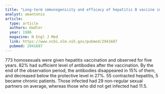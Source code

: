 ```yaml
---
title: "Long-term immunogenicity and efficacy of hepatitis B vaccine in homosexual men"
analyst: amantonio
article:
  type: article
  authors: Hadler
  year: 1986
  magazine: N Engl J Med
  link: https://www.ncbi.nlm.nih.gov/pubmed/2941687
  pubmed: 2941687
---
```


773 homosexuals were given hepatitis vaccination and observed for five years.
82% had sufficient level of antibodies after the vaccination. By the end of the observation period, the antibodies disappeared in 15% of them, and decreased below the protective level in 27%.
55 contracted hepatitis, 5 became chronic patients. Those infected had 29 non-regular sexual partners on average, whereas those who did not get infected had 11.5.

